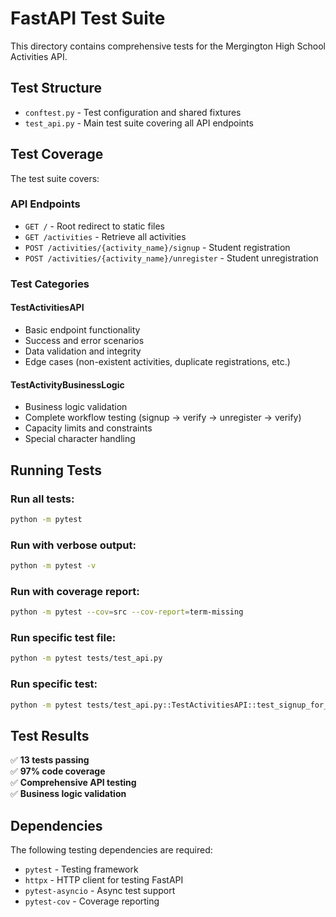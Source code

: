 # FastAPI Test Suite

This directory contains comprehensive tests for the Mergington High School Activities API.

## Test Structure

- `conftest.py` - Test configuration and shared fixtures
- `test_api.py` - Main test suite covering all API endpoints

## Test Coverage

The test suite covers:

### API Endpoints
- `GET /` - Root redirect to static files
- `GET /activities` - Retrieve all activities
- `POST /activities/{activity_name}/signup` - Student registration
- `POST /activities/{activity_name}/unregister` - Student unregistration

### Test Categories

#### TestActivitiesAPI
- Basic endpoint functionality
- Success and error scenarios
- Data validation and integrity
- Edge cases (non-existent activities, duplicate registrations, etc.)

#### TestActivityBusinessLogic
- Business logic validation
- Complete workflow testing (signup → verify → unregister → verify)
- Capacity limits and constraints
- Special character handling

## Running Tests

### Run all tests:
```bash
python -m pytest
```

### Run with verbose output:
```bash
python -m pytest -v
```

### Run with coverage report:
```bash
python -m pytest --cov=src --cov-report=term-missing
```

### Run specific test file:
```bash
python -m pytest tests/test_api.py
```

### Run specific test:
```bash
python -m pytest tests/test_api.py::TestActivitiesAPI::test_signup_for_activity_success
```

## Test Results

✅ **13 tests passing**  
✅ **97% code coverage**  
✅ **Comprehensive API testing**  
✅ **Business logic validation**  

## Dependencies

The following testing dependencies are required:
- `pytest` - Testing framework
- `httpx` - HTTP client for testing FastAPI
- `pytest-asyncio` - Async test support
- `pytest-cov` - Coverage reporting